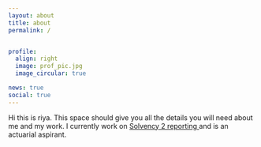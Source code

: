 ```yaml
---
layout: about
title: about
permalink: /


profile:
  align: right
  image: prof_pic.jpg
  image_circular: true 

news: true 
social: true
---
```


Hi this is riya. This space should give you all the details you will need about me and my work. I currently work on [Solvency 2 reporting ](https://www.eiopa.europa.eu/browse/regulation-and-policy/solvency-ii_en) and is an actuarial aspirant.  

